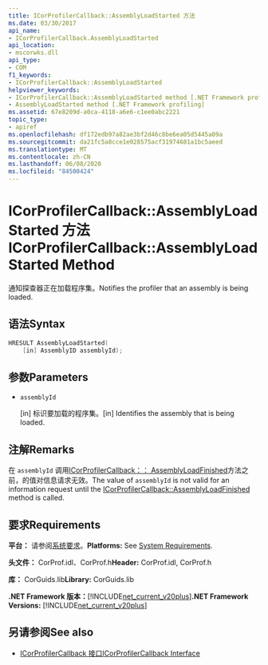 ```yaml
---
title: ICorProfilerCallback::AssemblyLoadStarted 方法
ms.date: 03/30/2017
api_name:
- ICorProfilerCallback.AssemblyLoadStarted
api_location:
- mscorwks.dll
api_type:
- COM
f1_keywords:
- ICorProfilerCallback::AssemblyLoadStarted
helpviewer_keywords:
- ICorProfilerCallback::AssemblyLoadStarted method [.NET Framework profiling]
- AssemblyLoadStarted method [.NET Framework profiling]
ms.assetid: 67e8209d-a0ca-4118-a6e6-c1ee0abc2221
topic_type:
- apiref
ms.openlocfilehash: df172edb97a82ae3bf2d46c8be6ea05d5445a09a
ms.sourcegitcommit: da21fc5a8cce1e028575acf31974681a1bc5aeed
ms.translationtype: MT
ms.contentlocale: zh-CN
ms.lasthandoff: 06/08/2020
ms.locfileid: "84500424"
---
```

# <a name="icorprofilercallbackassemblyloadstarted-method"></a><span data-ttu-id="7df3c-102">ICorProfilerCallback::AssemblyLoadStarted 方法</span><span class="sxs-lookup"><span data-stu-id="7df3c-102">ICorProfilerCallback::AssemblyLoadStarted Method</span></span>
<span data-ttu-id="7df3c-103">通知探查器正在加载程序集。</span><span class="sxs-lookup"><span data-stu-id="7df3c-103">Notifies the profiler that an assembly is being loaded.</span></span>  
  
## <a name="syntax"></a><span data-ttu-id="7df3c-104">语法</span><span class="sxs-lookup"><span data-stu-id="7df3c-104">Syntax</span></span>  
  
```cpp  
HRESULT AssemblyLoadStarted(  
    [in] AssemblyID assemblyId);  
```  
  
## <a name="parameters"></a><span data-ttu-id="7df3c-105">参数</span><span class="sxs-lookup"><span data-stu-id="7df3c-105">Parameters</span></span>

- `assemblyId`

  <span data-ttu-id="7df3c-106">\[in] 标识要加载的程序集。</span><span class="sxs-lookup"><span data-stu-id="7df3c-106">\[in] Identifies the assembly that is being loaded.</span></span>

## <a name="remarks"></a><span data-ttu-id="7df3c-107">注解</span><span class="sxs-lookup"><span data-stu-id="7df3c-107">Remarks</span></span>  
 <span data-ttu-id="7df3c-108">在 `assemblyId` 调用[ICorProfilerCallback：： AssemblyLoadFinished](icorprofilercallback-assemblyloadfinished-method.md)方法之前，的值对信息请求无效。</span><span class="sxs-lookup"><span data-stu-id="7df3c-108">The value of `assemblyId` is not valid for an information request until the [ICorProfilerCallback::AssemblyLoadFinished](icorprofilercallback-assemblyloadfinished-method.md) method is called.</span></span>  
  
## <a name="requirements"></a><span data-ttu-id="7df3c-109">要求</span><span class="sxs-lookup"><span data-stu-id="7df3c-109">Requirements</span></span>  
 <span data-ttu-id="7df3c-110">**平台：** 请参阅[系统要求](../../get-started/system-requirements.md)。</span><span class="sxs-lookup"><span data-stu-id="7df3c-110">**Platforms:** See [System Requirements](../../get-started/system-requirements.md).</span></span>  
  
 <span data-ttu-id="7df3c-111">**头文件：** CorProf.idl、CorProf.h</span><span class="sxs-lookup"><span data-stu-id="7df3c-111">**Header:** CorProf.idl, CorProf.h</span></span>  
  
 <span data-ttu-id="7df3c-112">**库：** CorGuids.lib</span><span class="sxs-lookup"><span data-stu-id="7df3c-112">**Library:** CorGuids.lib</span></span>  
  
 <span data-ttu-id="7df3c-113">**.NET Framework 版本：**[!INCLUDE[net_current_v20plus](../../../../includes/net-current-v20plus-md.md)]</span><span class="sxs-lookup"><span data-stu-id="7df3c-113">**.NET Framework Versions:** [!INCLUDE[net_current_v20plus](../../../../includes/net-current-v20plus-md.md)]</span></span>  
  
## <a name="see-also"></a><span data-ttu-id="7df3c-114">另请参阅</span><span class="sxs-lookup"><span data-stu-id="7df3c-114">See also</span></span>

- [<span data-ttu-id="7df3c-115">ICorProfilerCallback 接口</span><span class="sxs-lookup"><span data-stu-id="7df3c-115">ICorProfilerCallback Interface</span></span>](icorprofilercallback-interface.md)
